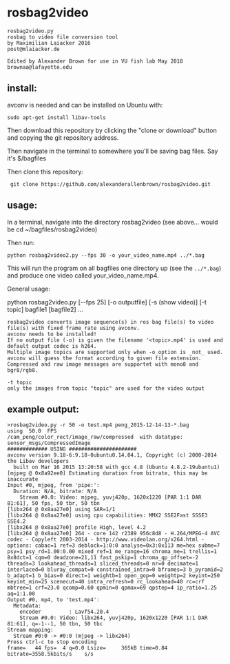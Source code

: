 # rosbag2video

    rosbag2video.py
    rosbag to video file conversion tool 
    by Maximilian Laiacker 2016
    post@mlaiacker.de
    
    Edited by Alexander Brown for use in VU fish lab May 2018
    brownaa@lafayette.edu  
    
## install:

avconv is needed and can be installed on Ubuntu with:

    sudo apt-get install libav-tools

Then download this repository by clicking the "clone or download" button and copying the git repository address.

Then navigate in the terminal to somewhere you'll be saving bag files. Say it's $/bagfiles

Then clone this repository:

``` git clone https://github.com/alexanderallenbrown/rosbag2video.git```


## usage:

In a terminal, navigate into the directory rosbag2video (see above... would be cd ~/bagfiles/rosbag2video)

Then run:

```python rosbag2video2.py --fps 30 -o your_video_name.mp4 ../*.bag ```

This will run the program on all bagfiles one directory up (see the ```../*.bag```) and produce one video called your_video_name.mp4. 


General usage:

python rosbag2video.py [--fps 25] [-o outputfile] [-s (show video)] [-t topic] bagfile1 [bagfile2] ...

    rosbag2video converts image sequence(s) in ros bag file(s) to video file(s) with fixed frame rate using avconv.
    avconv needs to be installed!
    If no output file (-o) is given the filename '<topic>.mp4' is used and default output codec is h264.
    Multiple image topics are supported only when -o option is _not_ used.
    avconv will guess the format according to given file extension.
    Compressed and raw image messages are supportet with mono8 and bgr8/rgb8.
    
    -t topic
    only the images from topic "topic" are used for the video output

## example output:

    >rosbag2video.py -r 50 -o test.mp4 peng_2015-12-14-13-*.bag
    using  50.0  FPS
    /cam_peng/color_rect/image_raw/compressed  with datatype: sensor_msgs/CompressedImage
    ############# USING ######################
    avconv version 9.18-6:9.18-0ubuntu0.14.04.1, Copyright (c) 2000-2014 the Libav developers
      built on Mar 16 2015 13:20:58 with gcc 4.8 (Ubuntu 4.8.2-19ubuntu1)
    [mjpeg @ 0x8a92ee0] Estimating duration from bitrate, this may be inaccurate
    Input #0, mjpeg, from 'pipe:':
      Duration: N/A, bitrate: N/A
        Stream #0.0: Video: mjpeg, yuvj420p, 1620x1220 [PAR 1:1 DAR 81:61], 50 fps, 50 tbr, 50 tbn
    [libx264 @ 0x8aa27e0] using SAR=1/1
    [libx264 @ 0x8aa27e0] using cpu capabilities: MMX2 SSE2Fast SSSE3 SSE4.2
    [libx264 @ 0x8aa27e0] profile High, level 4.2
    [libx264 @ 0x8aa27e0] 264 - core 142 r2389 956c8d8 - H.264/MPEG-4 AVC codec - Copyleft 2003-2014 - http://www.videolan.org/x264.html - options: cabac=1 ref=3 deblock=1:0:0 analyse=0x3:0x113 me=hex subme=7 psy=1 psy_rd=1.00:0.00 mixed_ref=1 me_range=16 chroma_me=1 trellis=1 8x8dct=1 cqm=0 deadzone=21,11 fast_pskip=1 chroma_qp_offset=-2 threads=3 lookahead_threads=1 sliced_threads=0 nr=0 decimate=1 interlaced=0 bluray_compat=0 constrained_intra=0 bframes=3 b_pyramid=2 b_adapt=1 b_bias=0 direct=1 weightb=1 open_gop=0 weightp=2 keyint=250 keyint_min=25 scenecut=40 intra_refresh=0 rc_lookahead=40 rc=crf mbtree=1 crf=23.0 qcomp=0.60 qpmin=0 qpmax=69 qpstep=4 ip_ratio=1.25 aq=1:1.00
    Output #0, mp4, to 'test.mp4':
      Metadata:
        encoder         : Lavf54.20.4
        Stream #0.0: Video: libx264, yuvj420p, 1620x1220 [PAR 1:1 DAR 81:61], q=-1--1, 50 tbn, 50 tbc
    Stream mapping:
      Stream #0:0 -> #0:0 (mjpeg -> libx264)
    Press ctrl-c to stop encoding
    frame=   44 fps=  4 q=0.0 Lsize=     365kB time=0.84 bitrate=3558.5kbits/s    s/s    
